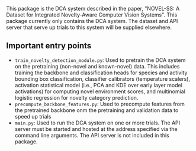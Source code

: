 This package is the DCA system described in the paper, "NOVEL-SS: A Dataset for Integrated Novelty-Aware Computer Vision Systems". This package currently only contains the DCA system. The dataset and API server that serve up trials to this system will be supplied elsewhere.

## Important entry points
- `train_novelty_detection_module.py`: Used to pretrain the DCA system on the pretraining (non-novel and known-novel) data. This includes training the backbone and classification heads for species and activity bounding box classification, classifier calibrators (temperature scalers), activation statistical model (i.e., PCA and KDE over early layer model activations) for computing novel environment scores, and multinomial logistic regression for novelty category prediction.
- `precompute_backbone_features.py`: Used to precompute features from the pretrained backbone onm the pretraining and validation data to speed up trials
- `main.py`: Used to run the DCA system on one or more trials. The API server must be started and hosted at the address specified via the command line arguments. The API server is not included in this package.
